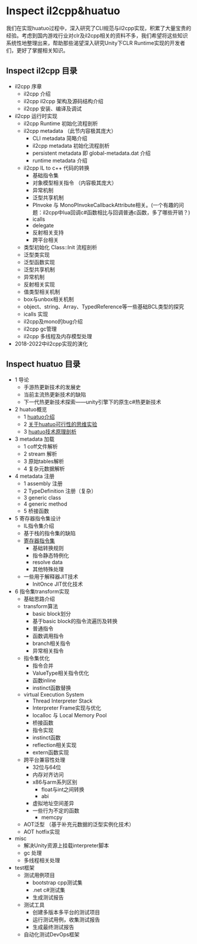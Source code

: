 # Inspect il2cpp&huatuo

我们在实现huatuo过程中，深入研究了CLI规范与il2cpp实现，积累了大量宝贵的经验。考虑到国内游戏行业对clr及il2cpp相关的资料不多，我们希望将这些知识系统性地整理出来，帮助那些渴望深入研究Unity下CLR Runtime实现的开发者们，更好了掌握相关知识。

## Inspect il2cpp 目录

- il2cpp 序章
  - il2cpp 介绍
  - il2cpp il2cpp 架构及源码结构介绍
  - il2cpp 安装、编译及调试
- il2cpp 运行时实现
  - il2cpp Runtime 初始化流程剖析
  - il2cpp metadata （此节内容极其庞大）
    - CLI metadata 简略介绍
    - il2cpp metadata 初始化流程剖析
    - persistent metadata 即 global-metadata.dat 介绍
    - runtime metadata 介绍
  - il2cpp IL to c++ 代码的转换
    - 基础指令集
    - 对象模型相关指令 （内容极其庞大）
    - 异常机制
    - 泛型共享机制
    - PInvoke 与 MonoPInvokeCallbackAttribute相关。(一个有趣的问题：il2cpp中lua回调c#函数相比与回调普通c函数，多了哪些开销？)
    - icalls
    - delegate
    - 反射相关支持
    - 跨平台相关
  - 类型初始化 Class::Init 流程剖析
  - 泛型类实现
  - 泛型函数实现
  - 泛型共享机制
  - 异常机制
  - 反射相关实现
  - 值类型相关机制
  - box与unbox相关机制
  - object、string、Array、TypedReference等一些基础BCL类型的探究
  - icalls 实现
  - il2cpp及mono的bug介绍
  - il2cpp gc管理
  - il2cpp 多线程及内存模型处理
- 2018-2022中il2cpp实现的演化

## Inspect huatuo 目录

- 1 导论
  - 手游热更新技术的发展史
  - 当前主流热更新技术的缺陷
  - 下一代热更新技术探索——unity引擎下的原生c#热更新技术
- 2 huatuo概览
  - 1 [huatuo介绍](./2.1.1_huatuo%E4%BB%8B%E7%BB%8D.md)
  - 2 [关于huatuo可行性的思维实验](./2.1.2_%E5%85%B3%E4%BA%8Ehuatuo%E5%8F%AF%E8%A1%8C%E6%80%A7%E7%9A%84%E6%80%9D%E7%BB%B4%E5%AE%9E%E9%AA%8C.md)
  - 3 [huatuo技术原理剖析](./2.1.3_huatuo%E6%8A%80%E6%9C%AF%E5%8E%9F%E7%90%86%E5%89%96%E6%9E%90.md)
- 3 metadata 加载
  - 1 coff文件解析
  - 2 stream 解析
  - 3 原始tables解析
  - 4 复杂元数据解析
- 4 metadata 注册
  - 1 assembly 注册
  - 2 TypeDefinition 注册（复杂）
  - 3 generic class
  - 4 generic method
  - 5 桥接函数
- 5 寄存器指令集设计
  - IL指令集介绍
  - 基于栈的指令集的缺陷
  - [寄存器指令集](./5.3.1_huatuo%E6%8C%87%E4%BB%A4%E9%9B%86%E4%BB%8B%E7%BB%8D.md)
    - 基础转换规则
    - 指令静态特例化
    - resolve data
    - 其他特殊处理
  - 一些用于解释器JIT技术
    - InitOnce JIT优化技术
- 6 指令集transform实现
  - 基础思路介绍
  - transform算法
    - basic block划分
    - 基于basic block的指令流遍历及转换
    - 普通指令
    - 函数调用指令
    - branch相关指令
    - 异常相关指令
  - 指令集优化
    - 指令合并
    - ValueType相关指令优化
    - 函数inline
    - instinct函数替换
  - virtual Execution System
    - Thread Interpreter Stack
    - Interpreter Frame实现与优化
    - localloc 与 Local Memory Pool
    - 桥接函数
    - 指令实现
    - instinct函数
    - reflection相关实现
    - extern函数实现
  - 跨平台兼容性处理
    - 32位与64位
    - 内存对齐访问
    - x86与arm系列区别
      - float与int之间转换
      - abi
    - 虚拟地址空间差异
    - 一些行为不定的函数
      - memcpy
  - AOT泛型 （基于补充元数据的泛型实例化技术）
  - AOT hotfix实现
- misc
  - 解决Unity资源上挂载interpreter脚本
  - gc 处理
  - 多线程相关处理
- test框架
  - 测试用例项目
    - bootstrap cpp测试集
    - .net c#测试集
    - 生成测试报告
  - 测试工具
    - 创建多版本多平台的测试项目
    - 运行测试用例，收集测试报告
    - 生成最终测试报告
  - 自动化测试DevOps框架
